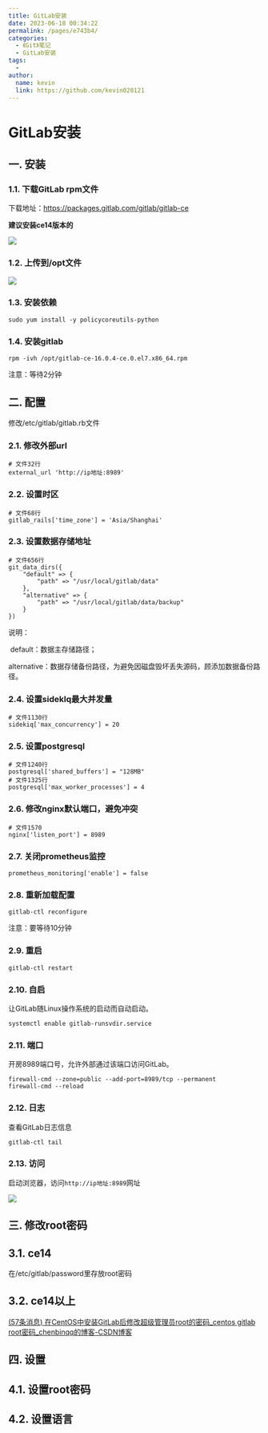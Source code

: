```yaml
---
title: GitLab安装
date: 2023-06-18 00:34:22
permalink: /pages/e743b4/
categories:
  - 《Git》笔记
  - GitLab安装
tags:
  - 
author: 
  name: kevin
  link: https://github.com/kevin020121
---
```

# GitLab安装

## 一. 安装

### 1.1. 下载GitLab rpm文件

下载地址：https://packages.gitlab.com/gitlab/gitlab-ce

**建议安装ce14版本的**

![](https://markdown123.oss-cn-beijing.aliyuncs.com/img/20230609154846.png)

### 1.2. 上传到/opt文件

![](https://markdown123.oss-cn-beijing.aliyuncs.com/img/20230609154954.png)

### 1.3. 安装依赖

```shell
sudo yum install -y policycoreutils-python
```

### 1.4. 安装gitlab

```shell
rpm -ivh /opt/gitlab-ce-16.0.4-ce.0.el7.x86_64.rpm
```

注意：等待2分钟

## 二. 配置

修改/etc/gitlab/gitlab.rb文件

### 2.1. 修改外部url

```
# 文件32行
external_url 'http://ip地址:8989'
```

### 2.2. 设置时区

```
# 文件68行
gitlab_rails['time_zone'] = 'Asia/Shanghai'
```

### 2.3. 设置数据存储地址

```
# 文件656行
git_data_dirs({
    "default" => {
        "path" => "/usr/local/gitlab/data"
    },
    "alternative" => {
        "path" => "/usr/local/gitlab/data/backup"
    }
})
```

说明：

​	default：数据主存储路径；

​	alternative：数据存储备份路径，为避免因磁盘毁坏丢失源码，顾添加数据备份路径。

### 2.4. 设置sideklq最大并发量

```
# 文件1130行
sidekiq['max_concurrency'] = 20
```

### 2.5. 设置postgresql

```
# 文件1240行
postgresql['shared_buffers'] = "128MB"
# 文件1325行
postgresql['max_worker_processes'] = 4
```

### 2.6. 修改nginx默认端口，避免冲突

```
# 文件1570
nginx['listen_port'] = 8989
```

### 2.7. 关闭prometheus监控

```
prometheus_monitoring['enable'] = false
```

### 2.8. 重新加载配置

```shell
gitlab-ctl reconfigure
```

注意：要等待10分钟

### 2.9. 重启

```shell
gitlab-ctl restart
```

### 2.10. 自启

让GitLab随Linux操作系统的启动而自动启动。

```shell
systemctl enable gitlab-runsvdir.service
```

### 2.11. 端口

开房8989端口号，允许外部通过该端口访问GitLab。

```shell
firewall-cmd --zone=public --add-port=8989/tcp --permanent
firewall-cmd --reload
```

### 2.12. 日志

查看GitLab日志信息

```shell
gitlab-ctl tail
```

### 2.13. 访问

启动浏览器，访问`http://ip地址:8989`网址

![](https://markdown123.oss-cn-beijing.aliyuncs.com/img/20230609172419.png)

## 三. 修改root密码

## 3.1. ce14

在/etc/gitlab/password里存放root密码

## 3.2. ce14以上

[(57条消息) 在CentOS中安装GitLab后修改超级管理员root的密码_centos gitlab root密码_chenbinqq的博客-CSDN博客](https://blog.csdn.net/qiushisoftware/article/details/112754180)

## 四. 设置

## 4.1. 设置root密码



## 4.2. 设置语言